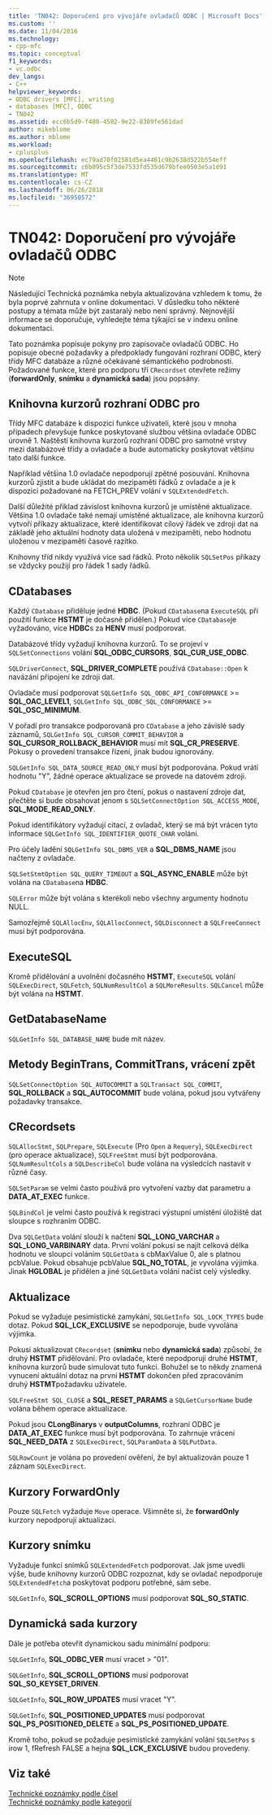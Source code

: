 ```yaml
---
title: 'TN042: Doporučení pro vývojáře ovladačů ODBC | Microsoft Docs'
ms.custom: ''
ms.date: 11/04/2016
ms.technology:
- cpp-mfc
ms.topic: conceptual
f1_keywords:
- vc.odbc
dev_langs:
- C++
helpviewer_keywords:
- ODBC drivers [MFC], writing
- databases [MFC], ODBC
- TN042
ms.assetid: ecc6b5d9-f480-4582-9e22-8309fe561dad
author: mikeblome
ms.author: mblome
ms.workload:
- cplusplus
ms.openlocfilehash: ec79ad70f02581d5ea4481c9b2638d522b554eff
ms.sourcegitcommit: c6b095c5f3de7533fd535d679bfee0503e5a1d91
ms.translationtype: MT
ms.contentlocale: cs-CZ
ms.lasthandoff: 06/26/2018
ms.locfileid: "36950572"
---
```

# <a name="tn042-odbc-driver-developer-recommendations"></a>TN042: Doporučení pro vývojáře ovladačů ODBC
> [!NOTE]
>  Následující Technická poznámka nebyla aktualizována vzhledem k tomu, že byla poprvé zahrnuta v online dokumentaci. V důsledku toho některé postupy a témata může být zastaralý nebo není správný. Nejnovější informace se doporučuje, vyhledejte téma týkající se v indexu online dokumentaci.  
  
 Tato poznámka popisuje pokyny pro zapisovače ovladačů ODBC. Ho popisuje obecné požadavky a předpoklady fungování rozhraní ODBC, který třídy MFC databáze a různé očekávané sémantického podrobnosti. Požadované funkce, které pro podporu tří `CRecordset` otevřete režimy (**forwardOnly**, **snímku** a **dynamická sada**) jsou popsány.  
  
## <a name="odbcs-cursor-library"></a>Knihovna kurzorů rozhraní ODBC pro  
 Třídy MFC databáze k dispozici funkce uživateli, které jsou v mnoha případech převyšuje funkce poskytované službou většina ovladače ODBC úrovně 1. Naštěstí knihovna kurzorů rozhraní ODBC pro samotné vrstvy mezi databázové třídy a ovladače a bude automaticky poskytovat většinu tato další funkce.  
  
 Například většina 1.0 ovladače nepodporují zpětné posouvání. Knihovna kurzorů zjistit a bude ukládat do mezipaměti řádků z ovladače a je k dispozici požadované na FETCH_PREV volání v `SQLExtendedFetch`.  
  
 Další důležité příklad závislost knihovna kurzorů je umístěné aktualizace. Většina 1.0 ovladače také nemají umístěné aktualizace, ale knihovna kurzorů vytvoří příkazy aktualizace, které identifikovat cílový řádek ve zdroji dat na základě jeho aktuální hodnoty data uložená v mezipaměti, nebo hodnotu uloženou v mezipaměti časové razítko.  
  
 Knihovny tříd nikdy využívá více sad řádků. Proto několik `SQLSetPos` příkazy se vždycky použijí pro řádek 1 sady řádků.  
  
## <a name="cdatabases"></a>CDatabases  
 Každý `CDatabase` přiděluje jedné **HDBC**. (Pokud `CDatabase`na `ExecuteSQL` při použití funkce **HSTMT** je dočasně přidělen.) Pokud více `CDatabase`je vyžadováno, více **HDBC**s za **HENV** musí podporovat.  
  
 Databázové třídy vyžadují knihovna kurzorů. To se projeví v `SQLSetConnections` volání **SQL_ODBC_CURSORS**, **SQL_CUR_USE_ODBC**.  
  
 `SQLDriverConnect`, **SQL_DRIVER_COMPLETE** používá `CDatabase::Open` k navázání připojení ke zdroji dat.  
  
 Ovladače musí podporovat `SQLGetInfo SQL_ODBC_API_CONFORMANCE`  >=  **SQL_OAC_LEVEL1**, `SQLGetInfo SQL_ODBC_SQL_CONFORMANCE`  >=  **SQL_OSC_MINIMUM**.  
  
 V pořadí pro transakce podporovaná pro `CDatabase` a jeho závislé sady záznamů, `SQLGetInfo SQL_CURSOR_COMMIT_BEHAVIOR` a **SQL_CURSOR_ROLLBACK_BEHAVIOR** musí mít **SQL_CR_PRESERVE**. Pokusy o provedení transakce řízení, jinak budou ignorovány.  
  
 `SQLGetInfo SQL_DATA_SOURCE_READ_ONLY` musí být podporována. Pokud vrátí hodnotu "Y", žádné operace aktualizace se provede na datovém zdroji.  
  
 Pokud `CDatabase` je otevřen jen pro čtení, pokus o nastavení zdroje dat, přečtěte si bude obsahovat jenom s `SQLSetConnectOption SQL_ACCESS_MODE`, **SQL_MODE_READ_ONLY**.  
  
 Pokud identifikátory vyžadují citací, z ovladač, který se má být vrácen tyto informace `SQLGetInfo SQL_IDENTIFIER_QUOTE_CHAR` volání.  
  
 Pro účely ladění `SQLGetInfo SQL_DBMS_VER` a **SQL_DBMS_NAME** jsou načteny z ovladače.  
  
 `SQLSetStmtOption SQL_QUERY_TIMEOUT` a **SQL_ASYNC_ENABLE** může být volána na `CDatabase`na **HDBC**.  
  
 `SQLError` může být volána s kterékoli nebo všechny argumenty hodnotu NULL.  
  
 Samozřejmě `SQLAllocEnv`, `SQLAllocConnect`, `SQLDisconnect` a `SQLFreeConnect` musí být podporována.  
  
## <a name="executesql"></a>ExecuteSQL  
 Kromě přidělování a uvolnění dočasného **HSTMT**, `ExecuteSQL` volání `SQLExecDirect`, `SQLFetch`, `SQLNumResultCol` a `SQLMoreResults`. `SQLCancel` může být volána na **HSTMT**.  
  
## <a name="getdatabasename"></a>GetDatabaseName  
 `SQLGetInfo SQL_DATABASE_NAME` bude mít název.  
  
## <a name="begintrans-committrans-rollback"></a>Metody BeginTrans, CommitTrans, vrácení zpět  
 `SQLSetConnectOption SQL_AUTOCOMMIT` a `SQLTransact SQL_COMMIT`, **SQL_ROLLBACK** a **SQL_AUTOCOMMIT** bude volána, pokud jsou vytvářeny požadavky transakce.  
  
## <a name="crecordsets"></a>CRecordsets  
 `SQLAllocStmt`, `SQLPrepare`, `SQLExecute` (Pro `Open` a `Requery`), `SQLExecDirect` (pro operace aktualizace), `SQLFreeStmt` musí být podporována. `SQLNumResultCols` a `SQLDescribeCol` bude volána na výsledcích nastavit v různé časy.  
  
 `SQLSetParam` se velmi často používá pro vytvoření vazby dat parametru a **DATA_AT_EXEC** funkce.  
  
 `SQLBindCol` je velmi často používá k registraci výstupní umístění úložiště dat sloupce s rozhraním ODBC.  
  
 Dva `SQLGetData` volání slouží k načtení **SQL_LONG_VARCHAR** a **SQL_LONG_VARBINARY** data. První volání pokusí se najít celková délka hodnotu ve sloupci voláním `SQLGetData` s cbMaxValue 0, ale s platnou pcbValue. Pokud obsahuje pcbValue **SQL_NO_TOTAL**, je vyvolána výjimka. Jinak **HGLOBAL** je přidělen a jiné `SQLGetData` volání načíst celý výsledky.  
  
## <a name="updating"></a>Aktualizace  
 Pokud se vyžaduje pesimistické zamykání, `SQLGetInfo SQL_LOCK_TYPES` bude dotaz. Pokud **SQL_LCK_EXCLUSIVE** se nepodporuje, bude vyvolána výjimka.  
  
 Pokusí aktualizovat `CRecordset` (**snímku** nebo **dynamická sada**) způsobí, že druhý **HSTMT** přidělování. Pro ovladače, které nepodporují druhé **HSTMT**, knihovna kurzorů bude simulovat tuto funkci. Bohužel se to někdy znamená vynucení aktuální dotaz na první **HSTMT** dokončen před zpracováním druhý **HSTMT**požadavku uživatele.  
  
 `SQLFreeStmt SQL_CLOSE` a **SQL_RESET_PARAMS** a `SQLGetCursorName` bude volána během operace aktualizace.  
  
 Pokud jsou **CLongBinarys** v **outputColumns**, rozhraní ODBC je **DATA_AT_EXEC** funkce musí být podporována. To zahrnuje vrácení **SQL_NEED_DATA** z `SQLExecDirect`, `SQLParamData` a `SQLPutData`.  
  
 `SQLRowCount` je volána po provedení ověření, že byl aktualizován pouze 1 záznam `SQLExecDirect`.  
  
## <a name="forwardonly-cursors"></a>Kurzory ForwardOnly  
 Pouze `SQLFetch` vyžaduje `Move` operace. Všimněte si, že **forwardOnly** kurzory nepodporují aktualizaci.  
  
## <a name="snapshot-cursors"></a>Kurzory snímku  
 Vyžaduje funkcí snímků `SQLExtendedFetch` podporovat. Jak jsme uvedli výše, bude knihovny kurzorů ODBC rozpoznat, kdy se ovladač nepodporuje `SQLExtendedFetch`a poskytovat podporu potřebné, sám sebe.  
  
 `SQLGetInfo`, **SQL_SCROLL_OPTIONS** musí podporovat **SQL_SO_STATIC**.  
  
## <a name="dynaset-cursors"></a>Dynamická sada kurzory  
 Dále je potřeba otevřít dynamickou sadu minimální podporu:  
  
 `SQLGetInfo`, **SQL_ODBC_VER** musí vracet > "01".  
  
 `SQLGetInfo`, **SQL_SCROLL_OPTIONS** musí podporovat **SQL_SO_KEYSET_DRIVEN**.  
  
 `SQLGetInfo`, **SQL_ROW_UPDATES** musí vracet "Y".  
  
 `SQLGetInfo`, **SQL_POSITIONED_UPDATES** musí podporovat **SQL_PS_POSITIONED_DELETE** a **SQL_PS_POSITIONED_UPDATE**.  
  
 Kromě toho, pokud se požaduje pesimistické zamykání volání `SQLSetPos` s irow 1, fRefresh FALSE a hejna **SQL_LCK_EXCLUSIVE** budou provedeny.  
  
## <a name="see-also"></a>Viz také  
 [Technické poznámky podle čísel](../mfc/technical-notes-by-number.md)   
 [Technické poznámky podle kategorií](../mfc/technical-notes-by-category.md)

